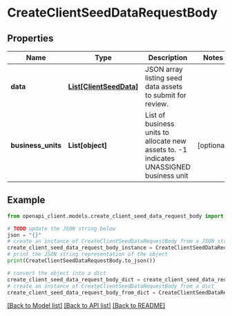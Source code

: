 # CreateClientSeedDataRequestBody


## Properties

Name | Type | Description | Notes
------------ | ------------- | ------------- | -------------
**data** | [**List[ClientSeedData]**](ClientSeedData.md) | JSON array listing seed data assets to submit for review. | 
**business_units** | **List[object]** | List of business units to allocate new assets to. -1 indicates UNASSIGNED business unit | [optional] 

## Example

```python
from openapi_client.models.create_client_seed_data_request_body import CreateClientSeedDataRequestBody

# TODO update the JSON string below
json = "{}"
# create an instance of CreateClientSeedDataRequestBody from a JSON string
create_client_seed_data_request_body_instance = CreateClientSeedDataRequestBody.from_json(json)
# print the JSON string representation of the object
print(CreateClientSeedDataRequestBody.to_json())

# convert the object into a dict
create_client_seed_data_request_body_dict = create_client_seed_data_request_body_instance.to_dict()
# create an instance of CreateClientSeedDataRequestBody from a dict
create_client_seed_data_request_body_from_dict = CreateClientSeedDataRequestBody.from_dict(create_client_seed_data_request_body_dict)
```
[[Back to Model list]](../README.md#documentation-for-models) [[Back to API list]](../README.md#documentation-for-api-endpoints) [[Back to README]](../README.md)


